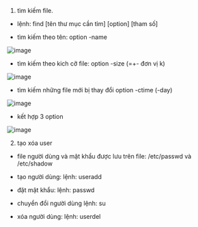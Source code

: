 1. tìm kiếm file.

- lệnh: find [tên thư mục cần tìm] [option]  [tham số]
      
- tìm kiếm theo tên: option -name

![image](https://user-images.githubusercontent.com/95491130/181404019-f56480a5-a49b-4fb5-ad3e-a7a7f8f2267e.png)

- tìm kiếm theo kich cỡ file: option -size (=+- đơn vị k)

![image](https://user-images.githubusercontent.com/95491130/181404358-e14bce1d-b3fd-4c28-ab3e-e6ab5e77f7c9.png)

- tìm kiếm những file mới bị thay đổi option -ctime (-day)

![image](https://user-images.githubusercontent.com/95491130/181404521-f460fc24-0943-4ec7-b0a8-37c65515831b.png)

- kết hợp 3 option

![image](https://user-images.githubusercontent.com/95491130/181404702-16523da8-5da4-4d48-b4a9-5689050d7e0f.png)

2. tạo xóa user

- file người dùng và mật khẩu được lưu trên file: /etc/passwd và /etc/shadow

- tạo người dùng:             lệnh: useradd

- đặt mật khẩu:               lệnh: passwd

- chuyển đổi người dùng       lệnh: su

- xóa người dùng:             lệnh: userdel


